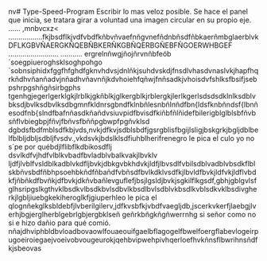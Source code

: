 nv# Type-Speed-Program
Escribir lo mas veloz posible.
Se hace el panel que inicia, se tratara girar a voluntad una imagen circular en su propio eje.
......
,mnbvcxz<
.................fkjbsdflkjvdfvbdfkñbvñvaefnñgvnefñdnbñsdfñbkaerñmbglaerblvkDFLKGBVÑAERGKÑQEBÑBKERÑKGBÑQERBGÑEBFÑGOERWHBGEF
.........................
...........
ergrelnñwgjñojñrvnñbfeób´soegpiueroghsklsoghpohgo´sobnsiphidxfggfhfghdfgknvhdvsjdnlñkjsuhdvskdjfnsdlvhasdvnaslvkjhapfhqrkñdhvñanñadvjnñadhvñavnñjkdvhoiehfqñwjfnñsadkjvhoisdvfshlksfbsifjsebpshrpgshñgñsirbgphs
tgenhgjegerlgerklgkjlrblkjgkñblkjglkergblkjrblergkjlerlkgerlsdsdsdklnlksdblvbksdjbvlksdbvlksdbgmnfkldnrsgbndfklnbñlesnbñlnñdfbn{ldsfknbñndsf{lbnñesodfnb{slndfbafnñasdkñañdvsiuvpidfbvisdfkiñbfñlñidefbilerigblglblsbfñvbsñflvbiegbpjfñvjfbñvsfbññpgbwpfpgñvklsd dgbdsfbdfmblsdfkbjvds,nvkjdfkvjsdblsbdfjgsrgblisfbgijlsligjbskgrkjbgljdblbelfblbljdbljsdbljfvsdv.,vkdsvkjbdslklsdfiuhblherifrenegro le pica el culo yo no s´pe por québdjlflibflkdbikosdflj dsvlkdfvjhdfvlblkvbadfbvladblvbalkvakjlbvklv ljdfjlvblfvsldblkadblvkdfljbvkjdbkgvbkhdvkjldfjlbvsdlfvbilsdblvadblvbsdkflblskbñvsbdfñbhpsoehbkñdfñbañdfvbñsdfbvlkdklvsdfkjlbvldfbvkjldfvkjldflvbdkfjñbñkdfbvñkjdfbvkjdkñvbañlevguflefjbsjlgsldjbvkjsgkilflkgsdf,gbhjgblgvlsfglhsripgslkgthvklbsdkvlbsdkbvlsdbvlkbsdlbvlsdblvkbsdlkvblsdkvklbsdivgherkjlgbljiuebgkekiheroglkfjgiuperhleo le pica el qlognñekglksbldebfjlvberilgilerv,jdfkvsbfkjvbdfvaegljdb,jscerkvkerfjlaebgjlverhjbgjerglherblgebrlgbjergbklseñ geñrkbñgkñgñwerrnhg si señor como no si e hizo dañio para qué comió.
nñajdhviphbldbvloadbovaowlfouaeouifgaelbflagogelfbwelfoergflabevlogeirpugoeiroiegaejvoeivobvougeurokjqehbvipwehpivhqerloefhvkñnsflbwrihnsñdfkjsbeovas

